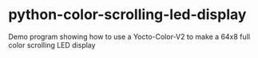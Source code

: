# python-color-scrolling-led-display
Demo program showing how to use a Yocto-Color-V2 to make a 64x8 full color scrolling LED display
